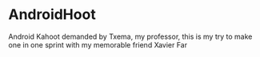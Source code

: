 # AndroidHoot
Android Kahoot demanded by Txema, my professor, this is my try to make one in one sprint with my memorable friend Xavier Far
